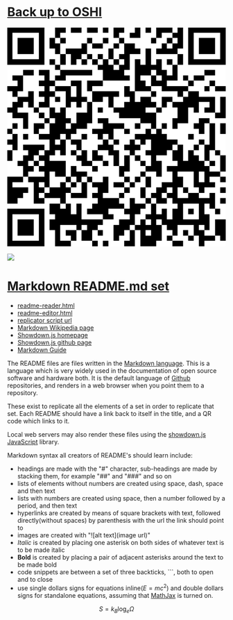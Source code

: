 # [Back up to OSHI](../)

![](../qrcodes/readme-qrcode.png)

![](https://upload.wikimedia.org/wikipedia/commons/4/48/Markdown-mark.svg)

# [Markdown README.md set](https://github.com/LafeLabs/OSHI/tree/main/readme)

 - [readme-reader.html](readme-reader.html)
 - [readme-editor.html](readme-editor.html)
 - [replicator script url](https://raw.githubusercontent.com/LafeLabs/OSHI/main/readme/php/replicator.txt)
 - [Markdown Wikipedia page](https://en.wikipedia.org/wiki/Markdown)
 - [Showdown.js homepage](https://showdownjs.com/)
 - [Showdown.js github page](https://github.com/showdownjs/showdown)
 - [Markdown Guide](https://www.markdownguide.org/)


The README files are files written in the [Markdown language](https://en.wikipedia.org/wiki/Markdown).  This is a language which is very widely used in the documentation of open source software and hardware both. It is the default language of [Github](https://github.com) repositories, and renders in a web browser when you point them to a repository.

These exist to replicate all the elements of a set in order to replicate that set.  Each README should have a link back to itself in the title, and a QR code which links to it.

Local web servers may also render these files using the [showdown.js](https://github.com/showdownjs/showdown) [JavaScript](../javascript) library.

Markdown syntax all creators of README's should learn include:

 - headings are made with the "#" character, sub-headings are made by stacking them, for example "##" and "###" and so on
 - lists of elements without numbers are created using space, dash, space and then text
 - lists with numbers are created using space, then a number followed by a period, and then text
 - hyperlinks are created by means of square brackets with text, followed directly(without spaces) by parenthesis with the url the link should point to
 - images are created with "!\[alt text\]\(image url\)" 
 - *Italic* is created by placing one asterisk on both sides of whatever text is to be made italic
 - **Bold** is created by placing a pair of adjacent asterisks around the text to be made bold
 - code snippets are between a set of three backticks,  \`\`\`, both to open and to close
 - use single dollars signs for equations inline($E = mc^2$) and double dollars signs for standalone equations, assuming that [MathJax](../mathjax/) is turned on.

$$
S = k_B\log_e{\Omega}
$$



